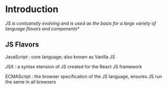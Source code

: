 # Introduction
*JS is contsanstly evolving and is used as the basis for a large variety of language flavors and components**


## JS Flavors
 JavaScript
 : core language; also known as Vanilla JS

 JSX
 : a syntax etension of JS created for the React JS framework

ECMAScript
: the browser specification of the JS language, ensures JS run the same in all browsers






